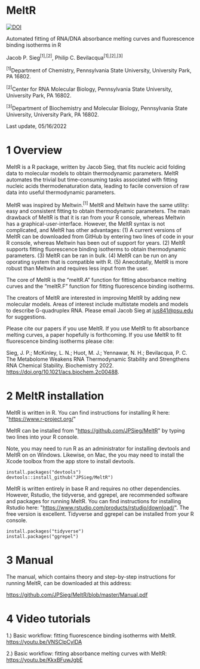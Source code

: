 # MeltR

[![DOI](https://zenodo.org/badge/262172873.svg)](https://zenodo.org/badge/latestdoi/262172873)

Automated fitting of RNA/DNA absorbance melting curves and fluorescence binding isotherms in R

Jacob P. Sieg<sup>[1],[2]</sup>, Philip C. Bevilacqua<sup>[1],[2],[3]</sup>

<sup>[1]</sup>Department of Chemistry, Pennsylvania State University, University Park, PA 16802.

<sup>[2]</sup>Center for RNA Molecular Biology, Pennsylvania State University, University Park, PA 16802.

<sup>[3]</sup>Department of Biochemistry and Molecular Biology, Pennsylvania State University, University Park, PA 16802.

Last update, 05/16/2022

# 1 Overview

MeltR is a R package, written by Jacob Sieg, that fits nucleic acid folding data to molecular models to obtain thermodynamic parameters. MeltR automates the trivial but time-consuming tasks associated with fitting nucleic acids thermodenaturation data, leading to facile conversion of raw data into useful thermodynamic parameters.

MeltR was inspired by Meltwin.<sup>[1]</sup> MeltR and Meltwin have the same utility: easy and consistent fitting to obtain thermodynamic parameters. The main drawback of MeltR is that it is ran from your R console, whereas Meltwin has a graphical-user-interface. However, the MeltR syntax is not complicated, and MeltR has other advantages: (1) A current versions of MeltR can be downloaded from GitHub by entering two lines of code in your R console, whereas Meltwin has been out of support for years. (2) MeltR supports fitting fluorescence binding isotherms to obtain thermodynamic parameters. (3) MeltR can be ran in bulk. (4) MeltR can be run on any oporating system that is compatible with R. (5) Anecdotally, MeltR is more robust than Meltwin and requires less input from the user.

The core of MeltR is the “meltR.A” function for fitting absorbance melting curves and the “meltR.F” function for fitting fluorescence binding isotherms.

The creators of MeltR are interested in improving MeltR by adding new molecular models. Areas of interest include multistate models and models to describe G-quadruplex RNA. Please email Jacob Sieg at jus841@psu.edu for suggestions.

Please cite our papers if you use MeltR. If you use MeltR to fit absorbance melting curves, a paper hopefully is forthcoming. If you use MeltR to fit fluorescence binding isotherms please cite:

Sieg, J. P.; McKinley, L. N.; Huot, M. J.; Yennawar, N. H.; Bevilacqua, P. C. The Metabolome Weakens RNA Thermodynamic Stability and Strengthens RNA Chemical Stability. Biochemistry 2022. https://doi.org/10.1021/acs.biochem.2c00488.

# 2 MeltR installation

MeltR is written in R. You can find instructions for installing R here: "https://www.r-project.org/"

MeltR can be installed from "https://github.com/JPSieg/MeltR" by typing two lines into your R console. 

Note, you may need to run R as an administrator for installing devtools and MeltR on on Windows. Likewise, on Mac, the you may need to install the Xcode toolbox from the app store to install devtools.

```{r}
install.packages("devtools")
devtools::install_github("JPSieg/MeltR")
```

MeltR is written entirely in base R and requires no other dependencies. However, Rstudio, the tidyverse, and ggrepel, are recommended software and packages for running MeltR. You can find instructions for installing Rstudio here: "https://www.rstudio.com/products/rstudio/download/". The free version is excellent. Tidyverse and ggrepel can be installed from your R console.

```{r}
install.packages("tidyverse")
install.packages("ggrepel")
```

# 3 Manual

The manual, which contains theory and step-by-step instructions for running MeltR, can be downloaded at this address:

https://github.com/JPSieg/MeltR/blob/master/Manual.pdf

# 4 Video tutorials

1.) Basic workflow: fitting fluorescence binding isotherms with MeltR. https://youtu.be/VNSClpCylDA

2.) Basic workflow: fitting absorbance melting curves with MeltR: https://youtu.be/KkxBFuwJgbE


